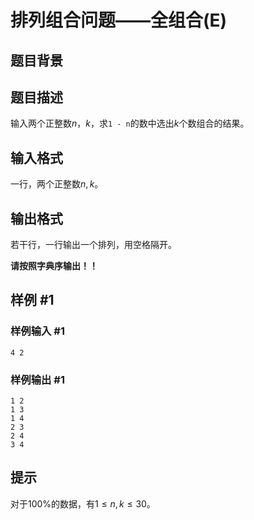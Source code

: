 # 排列组合问题——全组合(E)

## 题目背景



## 题目描述

输入两个正整数$n， k$，求`1 - n`的数中选出$k$个数组合的结果。

## 输入格式

一行，两个正整数$n, k$。

## 输出格式

若干行，一行输出一个排列，用空格隔开。

**请按照字典序输出！！**

## 样例 #1

### 样例输入 #1

```
4 2
```

### 样例输出 #1

```
1 2
1 3
1 4
2 3
2 4
3 4
```

## 提示

对于$100\%$的数据，有$1 \leq n, k \leq 30$。